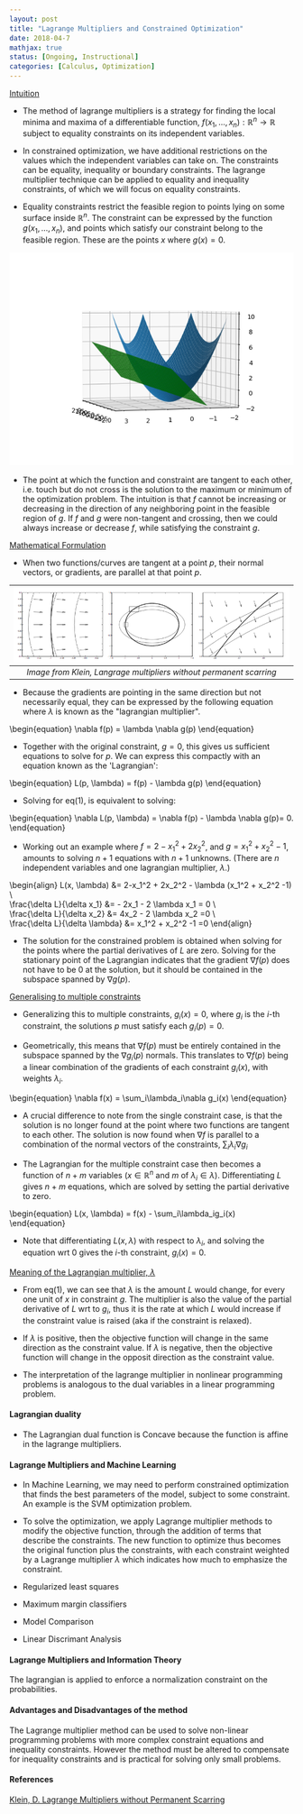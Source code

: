```yaml
---
layout: post
title: "Lagrange Multipliers and Constrained Optimization"
date: 2018-04-7
mathjax: true
status: [Ongoing, Instructional] 
categories: [Calculus, Optimization]
---
```

<u>Intuition</u>

* The method of lagrange multipliers is a strategy for finding the local minima and maxima of a differentiable function, $f(x_1, ... , x_n):\mathbb{R}^n \rightarrow \mathbb{R}$ subject to equality constraints on its independent variables. 

* In constrained optimization, we have additional restrictions on the values which the independent variables can take on. The constraints can be equality, inequality or boundary constraints. The lagrange multiplier technique can be applied to equality and inequality constraints, of which we will focus on equality constraints.

* Equality constraints restrict the feasible region to points lying on some surface inside $\mathbb{R}^n$. The constraint can be expressed by the function $g(x_1, ..., x_n)$, and points which satisfy our constraint belong to the feasible region. These are the points  $x$ where $g(x)=0$. 

![Fig1](/assets/Calculus-contour-constrain.png)

* The point at which the function and constraint are tangent to each other, i.e. touch but do not cross is the solution to the maximum or minimum of the optimization problem. The intuition is that $f$ cannot be increasing or decreasing in the direction of any neighboring point in the feasible region of $g$. If $f$ and $g$ were non-tangent and crossing, then we could always increase or decrease $f$, while satisfying the constraint $g$.

<u>Mathematical Formulation</u>

* When two functions/curves are tangent at a point $p$, their normal vectors, or gradients, are parallel at that point $p$. 

| ![Fig1](/assets/Lagrangian-normal-curves.png) |
|:--:|
| *Image from Klein, Langrage multipliers without permanent scarring* | 


* Because the gradients are pointing in the same direction but not necessarily equal, they can be expressed by the following equation where $\lambda$ is known as the "lagrangian multiplier". 

\begin{equation}
\nabla f(p) = \lambda \nabla g(p)
\end{equation}

* Together with the original constraint, $g=0$, this gives us sufficient equations to solve for $p$. We can express this compactly with an equation known as the 'Lagrangian': 

\begin{equation}
L(p, \lambda) = f(p) - \lambda g(p)
\end{equation}

* Solving for eq(1), is equivalent to solving:


\begin{equation}
\nabla L(p, \lambda) = \nabla f(p) - \lambda \nabla g(p)= 0. 
\end{equation}

* Working out an example where $f=2-x_1^2+2x_2^2$, and $g=x_1^2+x_2^2-1$, amounts to solving $n+1$ equations with $n+1$ unknowns. (There are $n$ independent variables and one lagrangian multiplier, $\lambda$.)

\begin{align}
L(x, \lambda)  &= 2-x_1^2 + 2x_2^2 - \lambda (x_1^2 + x_2^2 -1) \\\
\frac{\delta L}{\delta x_1} &= - 2x_1 - 2 \lambda x_1 = 0 \\\
\frac{\delta L}{\delta x_2} &= 4x_2 - 2 \lambda x_2 =0 \\\
\frac{\delta L}{\delta \lambda} &= x_1^2 + x_2^2 -1 =0
\end{align}

* The solution for the constrained problem is obtained when solving for the points where the partial derivatives of $L$ are zero. Solving for the stationary point of the Lagrangian indicates that the gradient $\nabla f(p)$ does not have to be 0 at the solution, but it should be contained in the subspace spanned by $\nabla g(p)$. 

<u>Generalising to multiple constraints</u>

* Generalizing this to multiple constraints, $g_i(x)=0$, where $g_i$ is the $i$-th constraint, the solutions $p$ must satisfy each $g_i(p)=0$. 

* Geometrically, this means that $\nabla f(p)$ must be entirely contained in the subspace spanned by the $\nabla g_i(p)$ normals. This translates to $\nabla f(p)$ being a linear combination of the gradients of each constraint $g_i(x)$, with weights $\lambda_i$.

\begin{equation}
\nabla f(x) = \sum_i\lambda_i\nabla g_i(x)
\end{equation}

* A crucial difference to note from the single constraint case, is that the solution is no longer found at the point where two functions are tangent to each other. The solution is now found when $\nabla f$ is parallel to a combination of the normal vectors of the constraints, $\sum_i \lambda_i\nabla g_i$ 

* The Lagrangian for the multiple constraint case then becomes a function of $n+m$ variables ($x\in \mathbb{R}^n$ and $m$ of $\lambda_i \in \lambda$). Differentiating $L$ gives $n+m$ equations, which are solved by setting the partial derivative to zero. 

\begin{equation}
L(x, \lambda) = f(x) - \sum_i\lambda_ig_i(x)
\end{equation}

* Note that differentiating $L(x, \lambda)$ with respect to $\lambda_i$, and solving the equation wrt $0$ gives the $i$-th constraint, $g_i(x)=0$.

<u>Meaning of the Lagrangian multiplier, $\lambda$</u>
* From eq(1), we can see that $\lambda$ is the amount $L$ would change, for every one unit of $x$ in constraint $g$. The multiplier is also the value of the partial derivative of $L$ wrt to $g_i$, thus it is the rate at which $L$ would increase if the constraint value is raised (aka if the constraint is relaxed).

* If $\lambda$ is positive, then the objective function will change in the same direction as the constraint value. If $\lambda$ is negative, then the objective function will change in the opposit direction as the constraint value. 

* The interpretation of the lagrange multiplier in nonlinear programming problems is analogous to the dual variables in a linear programming problem.

#### Lagrangian duality
* The Lagrangian dual function is Concave because the function is affine in the lagrange multipliers.

#### Lagrange Multipliers and Machine Learning
* In Machine Learning, we may need to perform constrained optimization that finds the best parameters of the model, subject to some constraint. An example is the SVM optimization problem.

* To solve the optimization, we apply Lagrange multiplier methods to modify the objective function, through the addition of terms that describe the constraints. The new function to optimize thus becomes the original function plus the constraints, with each constraint weighted by a Lagrange multiplier $\lambda$ which indicates how much to emphasize the constraint.

* Regularized least squares
* Maximum margin classifiers
* Model Comparison
* Linear Discrimant Analysis 

#### Lagrange Multipliers and Information Theory
The lagrangian is applied to enforce a normalization constraint on the probabilities.

#### Advantages and Disadvantages of the method
The Lagrange multiplier method can be used to solve non-linear programming problems with more complex constraint equations and inequality constraints. However the method must be altered to compensate for inequality constraints and is practical for solving only small problems.

#### References
[Klein, D. Lagrange Multipliers without Permanent Scarring](https://people.eecs.berkeley.edu/~klein/papers/lagrange-multipliers.pdf)
